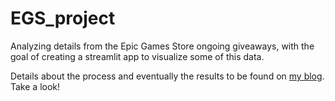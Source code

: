 # EGS_project
Analyzing details from the Epic Games Store ongoing giveaways, with the goal of creating a streamlit app to visualize some of this data.

Details about the process and eventually the results to be found on [my blog](https://github.com/dylanbay11/blog_home). Take a look!